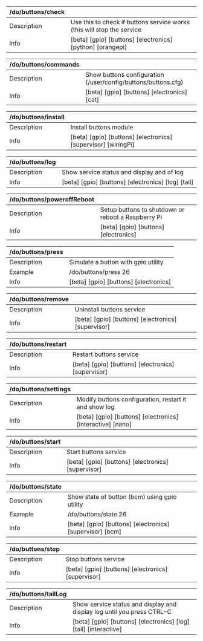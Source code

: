 | /do/buttons/check   |                                                                        |
|:--------------------|:-----------------------------------------------------------------------|
| Description         | Use this to check if buttons service works (this will stop the service |
| Info                | [beta] [gpio] [buttons] [electronics] [python] [orangepi]              |

| /do/buttons/commands   |                                                               |
|:-----------------------|:--------------------------------------------------------------|
| Description            | Show buttons configuration (/user/config/buttons/buttons.cfg) |
| Info                   | [beta] [gpio] [buttons] [electronics] [cat]                   |

| /do/buttons/install   |                                                               |
|:----------------------|:--------------------------------------------------------------|
| Description           | Install buttons module                                        |
| Info                  | [beta] [gpio] [buttons] [electronics] [supervisor] [wiringPi] |

| /do/buttons/log   |                                                    |
|:------------------|:---------------------------------------------------|
| Description       | Show service status and display and of log         |
| Info              | [beta] [gpio] [buttons] [electronics] [log] [tail] |

| /do/buttons/poweroffReboot   |                                                    |
|:-----------------------------|:---------------------------------------------------|
| Description                  | Setup buttons to shutdown or reboot a Raspberry Pi |
| Info                         | [beta] [gpio] [buttons] [electronics]              |

| /do/buttons/press   |                                       |
|:--------------------|:--------------------------------------|
| Description         | Simulate a button with gpio utility   |
| Example             | /do/buttons/press 26                  |
| Info                | [beta] [gpio] [buttons] [electronics] |

| /do/buttons/remove   |                                                    |
|:---------------------|:---------------------------------------------------|
| Description          | Uninstall buttons service                          |
| Info                 | [beta] [gpio] [buttons] [electronics] [supervisor] |

| /do/buttons/restart   |                                                    |
|:----------------------|:---------------------------------------------------|
| Description           | Restart buttons service                            |
| Info                  | [beta] [gpio] [buttons] [electronics] [supervisor] |

| /do/buttons/settings   |                                                            |
|:-----------------------|:-----------------------------------------------------------|
| Description            | Modify buttons configuration, restart it and show log      |
| Info                   | [beta] [gpio] [buttons] [electronics] [interactive] [nano] |

| /do/buttons/start   |                                                    |
|:--------------------|:---------------------------------------------------|
| Description         | Start buttons service                              |
| Info                | [beta] [gpio] [buttons] [electronics] [supervisor] |

| /do/buttons/state   |                                                          |
|:--------------------|:---------------------------------------------------------|
| Description         | Show state of button (bcm) using gpio utility            |
| Example             | /do/buttons/state 26                                     |
| Info                | [beta] [gpio] [buttons] [electronics] [supervisor] [bcm] |

| /do/buttons/stop   |                                                    |
|:-------------------|:---------------------------------------------------|
| Description        | Stop buttons service                               |
| Info               | [beta] [gpio] [buttons] [electronics] [supervisor] |

| /do/buttons/tailLog   |                                                                        |
|:----------------------|:-----------------------------------------------------------------------|
| Description           | Show service status and display and display log until you press CTRL-C |
| Info                  | [beta] [gpio] [buttons] [electronics] [log] [tail] [interactive]       |

